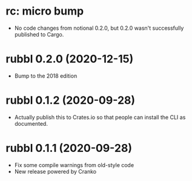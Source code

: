 # rc: micro bump

- No code changes from notional 0.2.0, but 0.2.0 wasn't successfully published
  to Cargo.

# rubbl 0.2.0 (2020-12-15)

- Bump to the 2018 edition

# rubbl 0.1.2 (2020-09-28)

- Actually publish this to Crates.io so that people can install the CLI as
  documented.

# rubbl 0.1.1 (2020-09-28)

- Fix some compile warnings from old-style code
- New release powered by Cranko